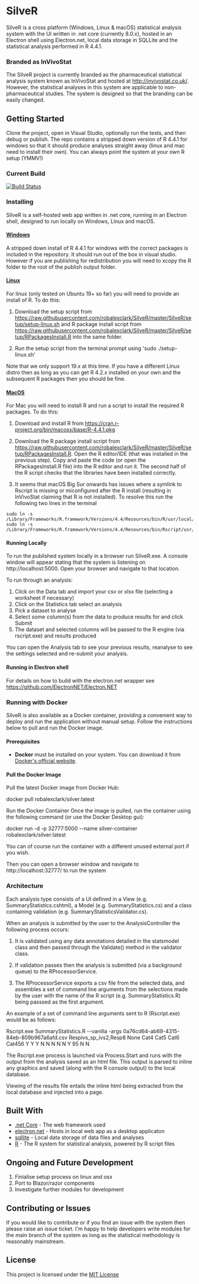 # SilveR

SilveR is a cross platform (Windows, Linux & macOS) statistical analysis system with the UI written in .net core (currently 8.0.x), hosted in an Electron shell using Electron.net, local data storage in SQLLite and the statistical analysis performed in R 4.4.1.

### Branded as InVivoStat

The SilveR project is currently branded as the pharmaceutical statistical analysis system known as InVivoStat and hosted at http://invivostat.co.uk/. However, the statistical analyses in this system are applicable to non-pharmaceutical studies. The system is designed so that the branding can be easily changed.

## Getting Started

Clone the project, open in Visual Studio, optionally run the tests, and then debug or publish. The repo contains a stripped down version of R 4.4.1 for windows so that it should produce analyses straight away (linux and mac need to install their own). You can always point the system at your own R setup (YMMV!)

### Current Build

[![Build Status](https://dev.azure.com/robalexclark/SilveR/_apis/build/status/robalexclark.SilveR?branchName=master)](https://dev.azure.com/robalexclark/SilveR/_build/latest?definitionId=9&branchName=master)

### Installing

SilveR is a self-hosted web app written in .net core, running in an Electron shell, designed to run locally on Windows, Linux and macOS.

#### [Windows](#windows)

A stripped down install of R 4.4.1 for windows with the correct packages is included in the repository. It should run out of the box in visual studio. However if you are publishing for redistribution you will need to xcopy the R folder to the root of the publish output folder.

#### [Linux](#linux)

For linux (only tested on Ubuntu 19+ so far) you will need to provide an install of R. To do this:

1) Download the setup script from https://raw.githubusercontent.com/robalexclark/SilveR/master/SilveR/setup/setup-linux.sh and R package install script from https://raw.githubusercontent.com/robalexclark/SilveR/master/SilveR/setup/RPackagesInstall.R into the same folder.

2) Run the setup script from the terminal prompt using 'sudo ./setup-linux.sh'

Note that we only support 19.x at this time. If you have a different Linux distro then as long as you can get R 4.2.x installed on your own and the subsequent R packages then you should be fine.

#### [MacOS](#macos)

For Mac you will need to install R and run a script to install the required R packages. To do this:

1) Download and install R from https://cran.r-project.org/bin/macosx/base/R-4.4.1.pkg

2) Download the R package install script from https://raw.githubusercontent.com/robalexclark/SilveR/master/SilveR/setup/RPackagesInstall.R. Open the R editor/IDE (that was installed in the previous step). Copy and paste the code (or open the RPackagesInstall.R file) into the R editor and run it. The second half of the R script checks that the libraries have been installed correctly.

3) It seems that macOS Big Sur onwards has issues where a symlink to Rscript is missing or miconfigured after the R install (resulting in InVivoStat claiming that R is not installed). To resolve this run the following two lines in the terminal

```
sudo ln -s /Library/Frameworks/R.framework/Versions/4.4/Resources/bin/R/usr/local/bin
sudo ln -s /Library/Frameworks/R.framework/Versions/4.4/Resources/bin/Rscript/usr/local/bin
```

#### Running Locally

To run the published system locally in a browser run SilveR.exe. A console window will appear stating that the system is listening on http://localhost:5000. Open your browser and navigate to that location.

To run through an analysis:
1) Click on the Data tab and import your csv or xlsx file (selecting a worksheet if necessary)
2) Click on the Statistics tab select an analysis
3) Pick a dataset to analyse
4) Select some column(s) from the data to produce results for and click Submit
5) The dataset and selected columns will be passed to the R engine (via rscript.exe) and results produced

You can open the Analysis tab to see your previous results, reanalyse to see the settings selected and re-submit your analysis.

#### Running in Electron shell
For details on how to build with the electron.net wrapper see https://github.com/ElectronNET/Electron.NET

### Running with Docker

SilveR is also available as a Docker container, providing a convenient way to deploy and run the application without manual setup. Follow the instructions below to pull and run the Docker image.

#### **Prerequisites**

- **Docker** must be installed on your system. You can download it from [Docker's official website](https://www.docker.com/get-started).

#### **Pull the Docker Image**

Pull the latest Docker image from Docker Hub:

docker pull robalexclark/silver:latest

Run the Docker Container
Once the image is pulled, run the container using the following command (or use the Docker Desktop gui):

docker run -d -p 32777:5000 --name silver-container robalexclark/silver:latest

You can of course run the container with a different unused external port if you wish.

Then you can open a browser window and navigate to http://localhost:32777/ to run the system


### Architecture

Each analysis type consists of a UI defined in a View (e.g. SummaryStatistics.cshtml), a Model (e.g. SummaryStatistics.cs) and a class containing validation (e.g. SummaryStatisticsValidator.cs).

When an analysis is submitted by the user to the AnalysisController the following process occurs:

1) It is validated using any data annotations detailed in the statsmodel class and then passed through the Validate() method in the validator class.

2) If validation passes then the analysis is submitted (via a background queue) to the RProcessorService.

3) The RProcessorService exports a csv file from the selected data, and assembles a set of command line arguments from the selections made by the user with the name of the R script (e.g. SummaryStatistics.R) being passsed as the first argument.

An example of a set of command line arguments sent to R (Rscript.exe) would be as follows:

Rscript.exe SummaryStatistics.R --vanilla -args 0a76cd64-ab69-4315-84eb-809b967a6afd.csv Respivs_sp_ivs2,Resp8 None Cat4 Cat5 Cat6 Cat456 Y Y Y N N N N N Y 95 N N

The Rscript.exe process is launched via Process.Start and runs with the output from the analysis saved as an html file. This output is parsed to inline any graphics and saved (along with the R console output) to the local database.

Viewing of the results file entails the inline html being extracted from the local database and injected into a page.

## Built With

* [.net Core](https://dotnet.microsoft.com/download) - The web framework used
* [electron.net](https://github.com/ElectronNET/Electron.NET) - Hosts in local web app as a desktop applicaton
* [sqllite](https://www.nuget.org/packages/Microsoft.Data.Sqlite.Core/) - Local data storage of data files and analyses
* [R](https://www.r-project.org/) - The R system for statistical analysis, powered by R script files

## Ongoing and Future Development 

1) Finialise setup process on linux and osx
2) Port to Blazor/razor components
3) Investigate further modules for development

## Contributing or Issues

If you would like to contribute or if you find an issue with the system then please raise an issue ticket. I'm happy to help developers write modules for the main branch of the system as long as the statistical methodology is reasonably mainstream. 

## License

This project is licensed under the [MIT License](https://opensource.org/licenses/MIT)
